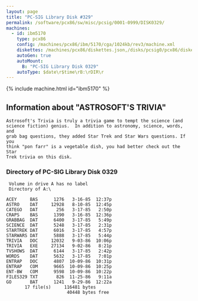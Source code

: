 ```yaml
---
layout: page
title: "PC-SIG Library Disk #329"
permalink: /software/pcx86/sw/misc/pcsig/0001-0999/DISK0329/
machines:
  - id: ibm5170
    type: pcx86
    config: /machines/pcx86/ibm/5170/cga/1024kb/rev3/machine.xml
    diskettes: /machines/pcx86/diskettes.json,/disks/pcsig0/pcx86/diskettes.json
    autoGen: true
    autoMount:
      B: "PC-SIG Library Disk 0329"
    autoType: $date\r$time\rB:\rDIR\r
---
```


{% include machine.html id="ibm5170" %}

## Information about "ASTROSOFT'S TRIVIA"

    Astrosoft's Trivia is truly a trivia game to tempt the science (and
    science fiction) genius.  In addition to astronomy, science, words, and
    grab bag questions, they added Star Trek and Star Wars questions. If you
    think "pon farr" is a vegetable dish, you had better check out the Star
    Trek trivia on this disk.

### Directory of PC-SIG Library Disk 0329

     Volume in drive A has no label
     Directory of A:\

    ACEY     BAS      1276   3-16-85  12:37p
    ASTRO    DAT     12928   8-10-85  12:45p
    CATEGO   DAT       256   3-17-85   2:50p
    CRAPS    BAS      1390   3-16-85  12:36p
    GRABBAG  DAT      6400   3-17-85   5:49p
    SCIENCE  DAT      5248   3-17-85   2:31p
    STARTREK DAT      6016   3-17-85   4:57p
    STARWARS DAT      5888   3-17-85   5:44p
    TRIVIA   DOC     12032   9-03-86  10:06p
    TRIVIA   EXE     27134   9-02-86   8:21p
    TVSHOWS  DAT      6144   3-17-85   2:42p
    WORDS    DAT      5632   3-17-85   7:01p
    ENTRAP   DOC      4807  10-09-86  10:31p
    ENTRAP   COM      9665  10-09-86  10:25p
    ENT-BW   COM      9598  10-09-86  10:22p
    FILES329 TXT       826  11-25-86   9:11a
    GO       BAT      1241   9-29-86  12:22a
           17 file(s)     116481 bytes
                           40448 bytes free
